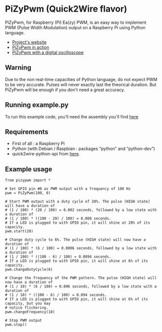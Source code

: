 ﻿PiZyPwm (Quick2Wire flavor)
===========================

PiZyPwm, for Raspberry (Pi) Ea(zy) PWM, is an easy way to implement PWM (Pulse Width Modulation) output on a Raspberry Pi using Python language.

* [Project's website](http://goddess-gate.com/projects/en/raspi/pizypwm)
* [PiZyPwm in action](http://www.youtube.com/watch?v=1X_FYJ5x6Wo)
* [PiZyPwm with a digital oscilloscope](http://www.youtube.com/watch?v=aP1F67PtaVc)


Warning
-------

Due to the non real-time capacities of Python language, do not expect PWM to be very accurate. Pulses will never exactly last the theorical duration. But PiZyPwm will be enough if you don't need a great accuracy.


Running example.py
------------------

To run this example code, you'll need the assembly you'll find [here](http://goddess-gate.com/projects/en/raspi/raspiledmeter)

Requirements
------------

* First of all : a Raspberry Pi
* Python (with Debian / Raspbian : packages “python” and “python-dev”)
* quick2wire-python-api from [here](https://github.com/quick2wire/quick2wire-python-api). 


Example usage
-------------

      
    from pizypwm import *
  
    # Set GPIO pin #0 as PWM output with a frequency of 100 Hz
    pwm = PiZyPwm(100, 0)
    
    # Start PWM output with a duty cycle of 20%. The pulse (HIGH state) will have a duration of
    # (1 / 100) * (20 / 100) = 0.002 seconds, followed by a low state with a duration of
    # (1 / 100) * ((100 - 20) / 100) = 0.008 seconds.
    # If a LED is plugged to with GPIO pin, it will shine at 20% of its capacity.
    pwm.start(20)
    
    # Change duty cycle to 6%. The pulse (HIGH state) will now have a duration of
    # (1 / 100) * (6 / 100) = 0.0006 seconds, followed by a low state with a duration of
    # (1 / 100) * ((100 - 6) / 100) = 0.0094 seconds.
    # If a LED is plugged to with GPIO pin, it will shine at 6% of its capacity.
    pwm.changeDutyCycle(6)
    
    # Change the frequency of the PWM pattern. The pulse (HIGH state) will now have a duration of
    # (1 / 10) * (6 / 100) = 0.006 seconds, followed by a low state with a duration of
    # (1 / 10) * ((100 - 6) / 100) = 0.094 seconds.
    # If a LED is plugged to with GPIO pin, it will shine at 6% of its capacity, but you may
    # notice flickering.
    pwm.changeFrequency(10)
    
    # Stop PWM output
    pwm.stop()

